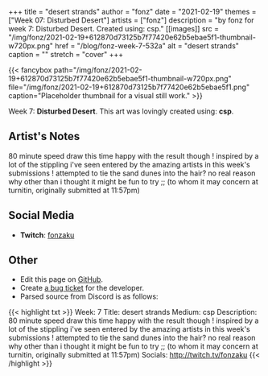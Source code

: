 +++
title =       "desert strands"
author =      "fonz"
date =        "2021-02-19"
themes =      ["Week 07: Disturbed Desert"]
artists =     ["fonz"]
description = "by fonz for week 7: Disturbed Desert. Created using: csp."
[[images]]
      src = "/img/fonz/2021-02-19+612870d73125b7f77420e62b5ebae5f1-thumbnail-w720px.png"
      href = "/blog/fonz-week-7-532a"
      alt = "desert strands"
      caption = ""
      stretch = "cover"
+++

{{< fancybox path="/img/fonz/2021-02-19+612870d73125b7f77420e62b5ebae5f1-thumbnail-w720px.png" file="/img/fonz/2021-02-19+612870d73125b7f77420e62b5ebae5f1.png" caption="Placeholder thumbnail for a visual still work." >}}


Week 7: **Disturbed Desert**. This art was lovingly created using: **csp**.

## Artist's Notes

80 minute speed draw this time  happy with the result though ! inspired by a lot of the stippling i've seen entered by the amazing artists in this week's submissions ! attempted to tie the sand dunes into the hair? no real reason why other than i thought it might be fun to try ;; (to whom it may concern at turnitin, originally submitted at 11:57pm)

## Social Media

- **Twitch**: <a href='https://twitch.tv/fonzaku' target='_blank'>fonzaku</a>

## Other

- Edit this page on [GitHub](https://github.com/teaminkling/web-refresh/edit/main/content/blog/fonz-week-7-532a.md).
- Create [a bug ticket](https://github.com/teaminkling/web-refresh/issues/new?assignees=&labels=bug&template=problem-report.md&title=) for the developer.
- Parsed source from Discord is as follows:

{{< highlight txt >}}
Week: 7
Title: desert strands
Medium: csp
Description: 80 minute speed draw this time  happy with the result though ! inspired by a lot of the stippling i've seen entered by the amazing artists in this week's submissions ! attempted to tie the sand dunes into the hair? no real reason why other than i thought it might be fun to try ;; (to whom it may concern at turnitin, originally submitted at 11:57pm)
Socials: http://twitch.tv/fonzaku
{{< /highlight >}}